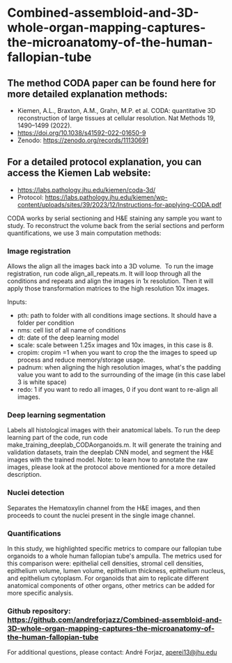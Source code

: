 # Combined-assembloid-and-3D-whole-organ-mapping-captures-the-microanatomy-of-the-human-fallopian-tube

## The method CODA paper can be found here for more detailed explanation methods:

- Kiemen, A.L., Braxton, A.M., Grahn, M.P. et al. CODA: quantitative 3D reconstruction of large tissues at cellular resolution. Nat Methods 19, 1490–1499 (2022). 
- https://doi.org/10.1038/s41592-022-01650-9
- Zenodo: https://zenodo.org/records/11130691

## For a detailed protocol explanation, you can access the Kiemen Lab website:

- https://labs.pathology.jhu.edu/kiemen/coda-3d/
- Protocol: https://labs.pathology.jhu.edu/kiemen/wp-content/uploads/sites/39/2023/12/Instructions-for-applying-CODA.pdf

CODA works by serial sectioning and H&E staining any sample you want to study. To reconstruct the volume back from the serial sections and perform quantifications, we use 3 main computation methods:

### Image registration
Allows the align all the images back into a 3D volume. 
To run the image registration, run code align_all_repeats.m. It will loop through all the conditions and repeats and align the images in 1x resolution. Then it will apply those transformation matrices to the high resolution 10x images. 

Inputs: 

- pth: path to folder with all conditions image sections. It should have a folder per condition
- nms: cell list of all name of conditions
- dt: date of the deep learning model
- scale: scale between 1.25x images and 10x images, in this case is 8. 
- cropim: cropim =1 when you want to crop the the images to speed up process and reduce memory/storage usage.
- padnum: when aligning the high resolution images, what's the padding value you want to add to the surrounding of the image (in this case label 3 is white space)
- redo: 1 if you want to redo all images, 0 if you dont want to re-align all images.

### Deep learning segmentation
Labels all histological images with their anatomical labels.
To run the deep learning part of the code, run code make_training_deeplab_CODAorganoids.m. It will generate the training and validation datasets, train the deeplab CNN model, and segment the H&E images with the trained model. Note: to learn how to annotate the raw images, please look at the protocol above mentioned for a more detailed description.

### Nuclei detection
Separates the Hematoxylin channel from the H&E images, and then proceeds to count the nuclei present in the single image channel.

### Quantifications
In this study, we highlighted specific metrics to compare our fallopian tube organoids to a whole human fallopian tube's ampulla. The metrics used for this comparison were: epithelial cell densities, stromal cell densities, epithelium volume, lumen volume, epithelium thickness, epithelium nucleus, and epithelium cytoplasm. For organoids that aim to replicate different anatomical components of other organs, other metrics can be added for more specific analysis.

### Github repository: https://github.com/andreforjazz/Combined-assembloid-and-3D-whole-organ-mapping-captures-the-microanatomy-of-the-human-fallopian-tube

For additional questions, please contact: André Forjaz, aperei13@jhu.edu
